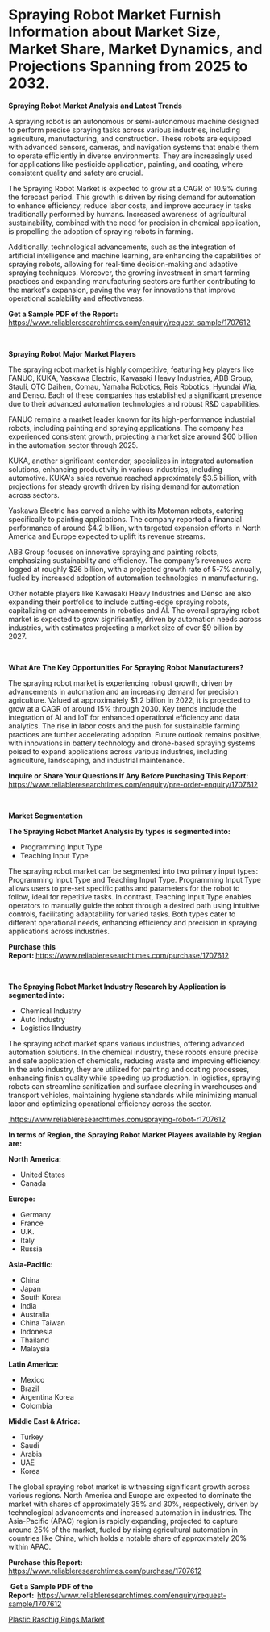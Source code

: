 <p><h1>Spraying Robot Market Furnish Information about Market Size, Market Share, Market Dynamics, and Projections Spanning from 2025 to 2032.</h1></p><p><strong>Spraying Robot Market Analysis and Latest Trends</strong></p>
<p><p>A spraying robot is an autonomous or semi-autonomous machine designed to perform precise spraying tasks across various industries, including agriculture, manufacturing, and construction. These robots are equipped with advanced sensors, cameras, and navigation systems that enable them to operate efficiently in diverse environments. They are increasingly used for applications like pesticide application, painting, and coating, where consistent quality and safety are crucial.</p><p>The Spraying Robot Market is expected to grow at a CAGR of 10.9% during the forecast period. This growth is driven by rising demand for automation to enhance efficiency, reduce labor costs, and improve accuracy in tasks traditionally performed by humans. Increased awareness of agricultural sustainability, combined with the need for precision in chemical application, is propelling the adoption of spraying robots in farming.</p><p>Additionally, technological advancements, such as the integration of artificial intelligence and machine learning, are enhancing the capabilities of spraying robots, allowing for real-time decision-making and adaptive spraying techniques. Moreover, the growing investment in smart farming practices and expanding manufacturing sectors are further contributing to the market's expansion, paving the way for innovations that improve operational scalability and effectiveness.</p></p>
<p><strong>Get a Sample PDF of the Report:&nbsp;</strong> <a href="https://www.reliableresearchtimes.com/enquiry/request-sample/1707612?utm_campaign=2189&utm_medium=2&utm_source=Github&utm_content=ia&utm_term=17022025&utm_id=spraying-robot">https://www.reliableresearchtimes.com/enquiry/request-sample/1707612</a></p>
<p>&nbsp;</p>
<p><strong>Spraying Robot Major Market Players</strong></p>
<p><p>The spraying robot market is highly competitive, featuring key players like FANUC, KUKA, Yaskawa Electric, Kawasaki Heavy Industries, ABB Group, Stauli, OTC Daihen, Comau, Yamaha Robotics, Reis Robotics, Hyundai Wia, and Denso. Each of these companies has established a significant presence due to their advanced automation technologies and robust R&D capabilities.</p><p>FANUC remains a market leader known for its high-performance industrial robots, including painting and spraying applications. The company has experienced consistent growth, projecting a market size around $60 billion in the automation sector through 2025.</p><p>KUKA, another significant contender, specializes in integrated automation solutions, enhancing productivity in various industries, including automotive. KUKA's sales revenue reached approximately $3.5 billion, with projections for steady growth driven by rising demand for automation across sectors.</p><p>Yaskawa Electric has carved a niche with its Motoman robots, catering specifically to painting applications. The company reported a financial performance of around $4.2 billion, with targeted expansion efforts in North America and Europe expected to uplift its revenue streams.</p><p>ABB Group focuses on innovative spraying and painting robots, emphasizing sustainability and efficiency. The company’s revenues were logged at roughly $26 billion, with a projected growth rate of 5-7% annually, fueled by increased adoption of automation technologies in manufacturing.</p><p>Other notable players like Kawasaki Heavy Industries and Denso are also expanding their portfolios to include cutting-edge spraying robots, capitalizing on advancements in robotics and AI. The overall spraying robot market is expected to grow significantly, driven by automation needs across industries, with estimates projecting a market size of over $9 billion by 2027.</p></p>
<p>&nbsp;</p>
<p><strong>What Are The Key Opportunities For Spraying Robot Manufacturers?</strong></p>
<p><p>The spraying robot market is experiencing robust growth, driven by advancements in automation and an increasing demand for precision agriculture. Valued at approximately $1.2 billion in 2022, it is projected to grow at a CAGR of around 15% through 2030. Key trends include the integration of AI and IoT for enhanced operational efficiency and data analytics. The rise in labor costs and the push for sustainable farming practices are further accelerating adoption. Future outlook remains positive, with innovations in battery technology and drone-based spraying systems poised to expand applications across various industries, including agriculture, landscaping, and industrial maintenance.</p></p>
<p><strong>Inquire or Share Your Questions If Any Before Purchasing This Report:</strong> <a href="https://www.reliableresearchtimes.com/enquiry/pre-order-enquiry/1707612?utm_campaign=2189&utm_medium=2&utm_source=Github&utm_content=ia&utm_term=17022025&utm_id=spraying-robot">https://www.reliableresearchtimes.com/enquiry/pre-order-enquiry/1707612</a></p>
<p>&nbsp;</p>
<p><strong>Market Segmentation</strong></p>
<p><strong>The Spraying Robot Market Analysis by types is segmented into:</strong></p>
<p><ul><li>Programming Input Type</li><li>Teaching Input Type</li></ul></p>
<p><p>The spraying robot market can be segmented into two primary input types: Programming Input Type and Teaching Input Type. Programming Input Type allows users to pre-set specific paths and parameters for the robot to follow, ideal for repetitive tasks. In contrast, Teaching Input Type enables operators to manually guide the robot through a desired path using intuitive controls, facilitating adaptability for varied tasks. Both types cater to different operational needs, enhancing efficiency and precision in spraying applications across industries.</p></p>
<p><strong>Purchase this Report:&nbsp;</strong><a href="https://www.reliableresearchtimes.com/purchase/1707612?utm_campaign=2189&utm_medium=2&utm_source=Github&utm_content=ia&utm_term=17022025&utm_id=spraying-robot">https://www.reliableresearchtimes.com/purchase/1707612</a></p>
<p>&nbsp;</p>
<p><strong>The Spraying Robot Market Industry Research by Application is segmented into:</strong></p>
<p><ul><li>Chemical Industry</li><li>Auto Industry</li><li>Logistics IIndustry</li></ul></p>
<p><p>The spraying robot market spans various industries, offering advanced automation solutions. In the chemical industry, these robots ensure precise and safe application of chemicals, reducing waste and improving efficiency. In the auto industry, they are utilized for painting and coating processes, enhancing finish quality while speeding up production. In logistics, spraying robots can streamline sanitization and surface cleaning in warehouses and transport vehicles, maintaining hygiene standards while minimizing manual labor and optimizing operational efficiency across the sector.</p></p>
<p><a href="https://www.reliableresearchtimes.com/spraying-robot-r1707612?utm_campaign=2189&utm_medium=2&utm_source=Github&utm_content=ia&utm_term=17022025&utm_id=spraying-robot">&nbsp;https://www.reliableresearchtimes.com/spraying-robot-r1707612</a></p>
<p><strong>In terms of Region, the Spraying Robot Market Players available by Region are:</strong></p>
<p>
    <p> <strong> North America: </strong>
        <ul>
            <li>United States</li>
            <li>Canada</li>
        </ul>
        </p> 
    <p> <strong> Europe: </strong>
        <ul>
            <li>Germany</li>
            <li>France</li>
            <li>U.K.</li>
            <li>Italy</li>
            <li>Russia</li>
        </ul>
        </p> 
    <p> <strong> Asia-Pacific: </strong>
        <ul>
            <li>China</li>
            <li>Japan</li>
            <li>South Korea</li>
            <li>India</li>
            <li>Australia</li>
            <li>China Taiwan</li>
            <li>Indonesia</li>
            <li>Thailand</li>
            <li>Malaysia</li>
        </ul>
        </p> 
    <p> <strong> Latin America: </strong>
        <ul>
            <li>Mexico</li>
            <li>Brazil</li>
            <li>Argentina Korea</li>
            <li>Colombia</li>
        </ul>
        </p> 
    <p> <strong> Middle East & Africa: </strong>
        <ul>
            <li>Turkey</li>
            <li>Saudi</li>
            <li>Arabia</li>
            <li>UAE</li>
            <li>Korea</li>
        </ul>
    </p>
    </p>
<p><p>The global spraying robot market is witnessing significant growth across various regions. North America and Europe are expected to dominate the market with shares of approximately 35% and 30%, respectively, driven by technological advancements and increased automation in industries. The Asia-Pacific (APAC) region is rapidly expanding, projected to capture around 25% of the market, fueled by rising agricultural automation in countries like China, which holds a notable share of approximately 20% within APAC.</p></p>
<p><strong>Purchase this Report: </strong><a href="https://www.reliableresearchtimes.com/purchase/1707612?utm_campaign=2189&utm_medium=2&utm_source=Github&utm_content=ia&utm_term=17022025&utm_id=spraying-robot">https://www.reliableresearchtimes.com/purchase/1707612</a></p>
<p>&nbsp;<strong>Get a Sample PDF of the Report:&nbsp;&nbsp;</strong><a href="https://www.reliableresearchtimes.com/enquiry/request-sample/1707612?utm_campaign=2189&utm_medium=2&utm_source=Github&utm_content=ia&utm_term=17022025&utm_id=spraying-robot">https://www.reliableresearchtimes.com/enquiry/request-sample/1707612</a></p>
<p><strong></strong></p>
<p><p><a href="https://github.com/NargisHussain75/Market-Research-Report-List-1/blob/main/plastic-raschig-rings-market.md?utm_campaign=2189&utm_medium=2&utm_source=Github&utm_content=ia&utm_term=17022025&utm_id=spraying-robot">Plastic Raschig Rings Market</a></p></p>